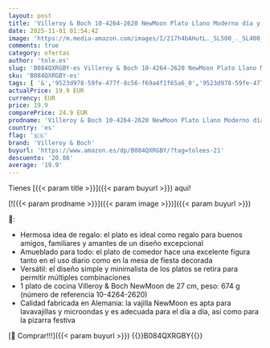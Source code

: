 ```yaml
---
layout: post
title: 'Villeroy & Boch 10-4264-2620 NewMoon Plato Llano Moderno día y la Mesa de Fiesta  Porcelana prémium  Apto para lavavajillas  Color Blanco  27 cm  Porcelain  Plato llano  27 cm '
date: 2025-11-01 01:54:42
image: 'https://m.media-amazon.com/images/I/217h4bAHutL._SL500_._SL400_.jpg'
comments: true
category: ofertas
author: 'tole.es'
slug: 'B084QXRGBY-es Villeroy & Boch 10-4264-2620 NewMoon Plato Llano Moderno...'
sku: 'B084QXRGBY-es'
tags: [ '&','9523d978-59fe-477f-8c56-f69a4f1f65a6_0','9523d978-59fe-477f-8c56-f69a4f1f65a6_2001','9523d978-59fe-477f-8c56-f69a4f1f65a6_3501','9523d978-59fe-477f-8c56-f69a4f1f65a6_701','9523d978-59fe-477f-8c56-f69a4f1f65a6_9101','Arborist Merchandising Root','Cocina y cena','Cubertería, vajilla y cristalería','Hogar','Hogar y cocina','New Arrivals Social: Home and Kitchen','Piezas de vajilla','Platos','Platos llanos','Self Service','Special Features Stores','Vajilla','boch','top brands_home_and_kitchen','villeroy','villeroy & boch','🇪🇸', ]
actualPrice: 19.9 EUR
currency: EUR
price: 19.9
comparePrice: 24.9 EUR
prodname: 'Villeroy & Boch 10-4264-2620 NewMoon Plato Llano Moderno día y la Mesa de Fiesta  Porcelana prémium  Apto para lavavajillas  Color Blanco  27 cm  Porcelain  Plato llano  27 cm '
country: 'es'
flag: '🇪🇸'
brand: 'Villeroy & Boch'
buyurl: 'https://www.amazon.es/dp/B084QXRGBY/?tag=tolees-21'
descuento: '20.08'
average: '19.9'
---
```


Tienes [{{< param title >}}]({{< param buyurl >}}) aqui!

[![{{< param prodname >}}]({{< param image >}})]({{< param buyurl >}})

🔎:

- Hermosa idea de regalo: el plato es ideal como regalo para buenos amigos, familiares y amantes de un diseño excepcional
- Amueblado para todo: el plato de comedor hace una excelente figura tanto en el uso diario como en la mesa de fiesta decorada
- Versátil: el diseño simple y minimalista de los platos se retira para permitir múltiples combinaciones
- 1 plato de cocina Villeroy & Boch NewMoon de 27 cm, peso: 674 g (número de referencia 10-4264-2620)
- Calidad fabricada en Alemania: la vajilla NewMoon es apta para lavavajillas y microondas y es adecuada para el día a día, así como para la pizarra festiva

[🛒 Comprar!!!]({{< param buyurl >}})
{{<world>}}B084QXRGBY{{</world>}}
